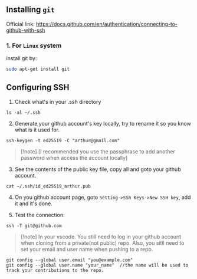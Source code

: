 
## Installing `git`

Official link: https://docs.github.com/en/authentication/connecting-to-github-with-ssh

### 1. For `Linux` system
install git by:
```.bash
sudo apt-get install git
```


## Configuring SSH
1. Check what's in your .ssh directory
```
ls -al ~/.ssh
```
2. Generate your github account's key locally, try to rename it so you know what is it used for.
```
ssh-keygen -t ed25519 -C "arthur@gmail.com"	

```
>[!note] [I recommended you use the passphrase to add another password when access the account locally]
	
3. See the contents of the public key file, copy all and goto your github account.
```
cat ~/.ssh/id_ed25519_arthur.pub
```
	

4. On you github account page, goto `Setting->SSh Keys->New SSH key`, add it and it's done.
	
5. Test the connection:
```
ssh -T git@github.com
```
>[!note] In your vscode.
    You still need to log in your github account when cloning from a private(not public) repo. 
    Also, you sitll need to set your email and user name when pushing to a repo. <br>

```
git config --global user.email "you@example.com"
git config --global user.name "your_name"  //the name will be used to track your contributions to the repo.
```


